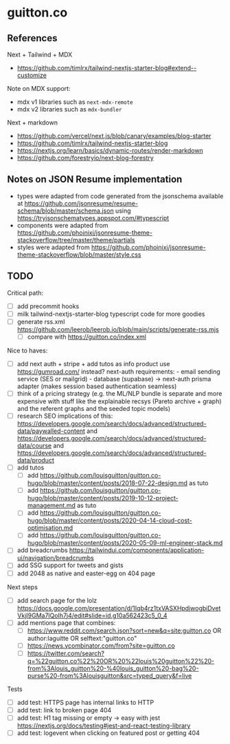 # guitton.co

## References

Next + Tailwind + MDX

- https://github.com/timlrx/tailwind-nextjs-starter-blog#extend--customize

Note on MDX support:

- mdx v1 libraries such as `next-mdx-remote`
- mdx v2 libraries such as `mdx-bundler`

Next + markdown

- https://github.com/vercel/next.js/blob/canary/examples/blog-starter
- https://github.com/timlrx/tailwind-nextjs-starter-blog
- https://nextjs.org/learn/basics/dynamic-routes/render-markdown
- https://github.com/forestryio/next-blog-forestry

## Notes on JSON Resume implementation

- types were adapted from code generated from the jsonschema available at https://github.com/jsonresume/resume-schema/blob/master/schema.json using https://tryjsonschematypes.appspot.com/#typescript
- components were adapted from https://github.com/phoinixi/jsonresume-theme-stackoverflow/tree/master/theme/partials
- styles were adapted from https://github.com/phoinixi/jsonresume-theme-stackoverflow/blob/master/style.css

## TODO

Critical path:

- [ ] add precommit hooks
- [ ] milk tailwind-nextjs-starter-blog typescript code for more goodies
- [ ] generate rss.xml https://github.com/leerob/leerob.io/blob/main/scripts/generate-rss.mjs
  - [ ] compare with https://guitton.co/index.xml

Nice to haves:

- [ ] add next auth + stripe + add tutos as info product
      use https://gumroad.com/ instead?
      next-auth requirements:
        - email sending service (SES or mailgrid)
        - database (supabase) -> next-auth prisma adapter (makes session based authentication seamless)
- [ ] think of a pricing strategy (e.g. the ML/NLP bundle is separate and more expensive with stuff like the explainable recsys (Pareto archive + graph) and the referent graphs and the seeded topic models)
- [ ] research SEO implications of this: https://developers.google.com/search/docs/advanced/structured-data/paywalled-content and https://developers.google.com/search/docs/advanced/structured-data/course and https://developers.google.com/search/docs/advanced/structured-data/product
- [ ] add tutos
  - [ ] add https://github.com/louisguitton/guitton.co-hugo/blob/master/content/posts/2018-07-22-design.md as tuto
  - [ ] add https://github.com/louisguitton/guitton.co-hugo/blob/master/content/posts/2019-10-12-project-management.md as tuto
  - [ ] add https://github.com/louisguitton/guitton.co-hugo/blob/master/content/posts/2020-04-14-cloud-cost-optimisation.md
  - [ ] add https://github.com/louisguitton/guitton.co-hugo/blob/master/content/posts/2020-05-09-ml-engineer-stack.md
- [ ] add breadcrumbs https://tailwindui.com/components/application-ui/navigation/breadcrumbs
- [ ] add SSG support for tweets and gists
- [ ] add 2048 as native and easter-egg on 404 page

Next steps

- [ ] add search page for the lolz https://docs.google.com/presentation/d/1Iqb4rz1txVASXHpdjwogbiDvetVkjI9GMa7lQoIh7j4/edit#slide=id.g10a562423c5_0_4
- [ ] add mentions page that combines:
  - [ ] https://www.reddit.com/search.json?sort=new&q=site:guitton.co OR author:laguitte OR selftext:"guitton.co"
  - [ ] https://news.ycombinator.com/from?site=guitton.co
  - [ ] https://twitter.com/search?q=%22guitton.co%22%20OR%20%22louis%20guitton%22%20-from%3Alouis_guitton%20-%40louis_guitton%20-bag%20-purse%20-from%3Alouisguitton&src=typed_query&f=live

Tests

- [ ] add test: HTTPS page has internal links to HTTP
- [ ] add test: link to broken page 404
- [ ] add test: H1 tag missing or empty -> easy with jest https://nextjs.org/docs/testing#jest-and-react-testing-library
- [ ] add test: logevent when clicking on featured post or getting 404
